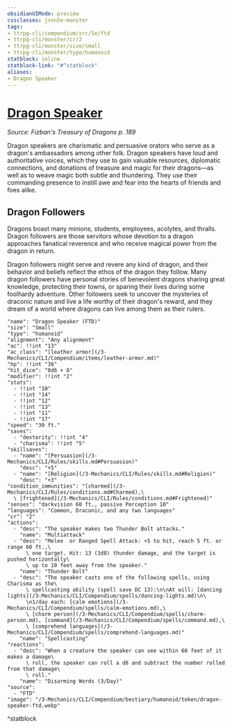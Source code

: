 ```yaml
---
obsidianUIMode: preview
cssclasses: json5e-monster
tags:
- ttrpg-cli/compendium/src/5e/ftd
- ttrpg-cli/monster/cr/2
- ttrpg-cli/monster/size/small
- ttrpg-cli/monster/type/humanoid
statblock: inline
statblock-link: "#^statblock"
aliases:
- Dragon Speaker
---
```

# [Dragon Speaker](3-Mechanics\CLI\Compendium\bestiary\humanoid/dragon-speaker-ftd.md)
*Source: Fizban's Treasury of Dragons p. 189*  

Dragon speakers are charismatic and persuasive orators who serve as a dragon's ambassadors among other folk. Dragon speakers have loud and authoritative voices, which they use to gain valuable resources, diplomatic connections, and donations of treasure and magic for their dragons—as well as to weave magic both subtle and thundering. They use their commanding presence to instill awe and fear into the hearts of friends and foes alike.

## Dragon Followers

Dragons boast many minions, students, employees, acolytes, and thralls. Dragon followers are those servitors whose devotion to a dragon approaches fanatical reverence and who receive magical power from the dragon in return.

Dragon followers might serve and revere any kind of dragon, and their behavior and beliefs reflect the ethos of the dragon they follow. Many dragon followers have personal stories of benevolent dragons sharing great knowledge, protecting their towns, or sparing their lives during some foolhardy adventure. Other followers seek to uncover the mysteries of draconic nature and live a life worthy of their dragon's reward, and they dream of a world where dragons can live among them as their rulers.

```statblock
"name": "Dragon Speaker (FTD)"
"size": "Small"
"type": "humanoid"
"alignment": "Any alignment"
"ac": !!int "13"
"ac_class": "[leather armor](/3-Mechanics/CLI/Compendium/items/leather-armor.md)"
"hp": !!int "36"
"hit_dice": "8d6 + 8"
"modifier": !!int "2"
"stats":
  - !!int "10"
  - !!int "14"
  - !!int "12"
  - !!int "13"
  - !!int "11"
  - !!int "17"
"speed": "30 ft."
"saves":
  - "dexterity": !!int "4"
  - "charisma": !!int "5"
"skillsaves":
  - "name": "[Persuasion](/3-Mechanics/CLI/Rules/skills.md#Persuasion)"
    "desc": "+5"
  - "name": "[Religion](/3-Mechanics/CLI/Rules/skills.md#Religion)"
    "desc": "+3"
"condition_immunities": "[charmed](/3-Mechanics/CLI/Rules/conditions.md#Charmed),\
  \ [frightened](/3-Mechanics/CLI/Rules/conditions.md#Frightened)"
"senses": "darkvision 60 ft., passive Perception 10"
"languages": "Common, Draconic, and any two languages"
"cr": "2"
"actions":
  - "desc": "The speaker makes two Thunder Bolt attacks."
    "name": "Multiattack"
  - "desc": "Melee  or Ranged Spell Attack: +5 to hit, reach 5 ft. or range 60 ft.,\
      \ one target. Hit: 13 (3d8) thunder damage, and the target is pushed horizontally\
      \ up to 10 feet away from the speaker."
    "name": "Thunder Bolt"
  - "desc": "The speaker casts one of the following spells, using Charisma as the\
      \ spellcasting ability (spell save DC 13):\n\nAt will: [dancing lights](/3-Mechanics/CLI/Compendium/spells/dancing-lights.md)\n\
      \n1/day each: [calm emotions](/3-Mechanics/CLI/Compendium/spells/calm-emotions.md),\
      \ [charm person](/3-Mechanics/CLI/Compendium/spells/charm-person.md), [command](/3-Mechanics/CLI/Compendium/spells/command.md),\
      \ [comprehend languages](/3-Mechanics/CLI/Compendium/spells/comprehend-languages.md)"
    "name": "Spellcasting"
"reactions":
  - "desc": "When a creature the speaker can see within 60 feet of it makes a damage\
      \ roll, the speaker can roll a d6 and subtract the number rolled from that damage\
      \ roll."
    "name": "Disarming Words (3/Day)"
"source":
  - "FTD"
"image": "/3-Mechanics/CLI/Compendium/bestiary/humanoid/token/dragon-speaker-ftd.webp"
```
^statblock